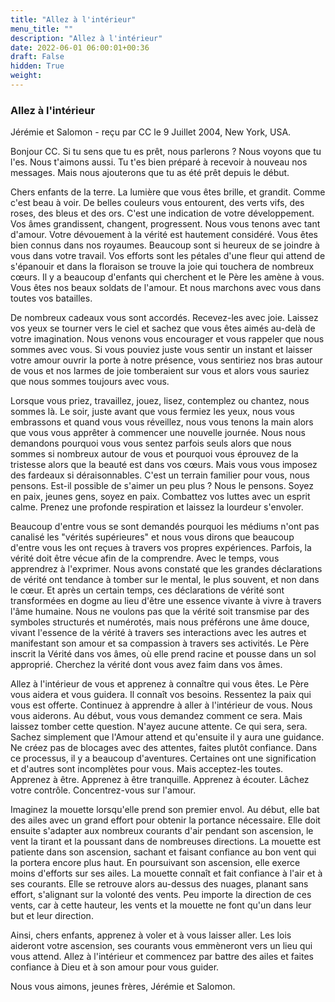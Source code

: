 ```yaml
---
title: "Allez à l'intérieur"
menu_title: ""
description: "Allez à l'intérieur"
date: 2022-06-01 06:00:01+00:36
draft: False
hidden: True
weight:
---
```

### Allez à l'intérieur

Jérémie et Salomon - reçu par CC le 9 Juillet 2004, New York, USA.

Bonjour CC. Si tu sens que tu es prêt, nous parlerons ? Nous voyons que tu l'es. Nous t'aimons aussi. Tu t'es bien préparé à recevoir à nouveau nos messages. Mais nous ajouterons que tu as été prêt depuis le début.

Chers enfants de la terre. La lumière que vous êtes brille, et grandit. Comme c'est beau à voir. De belles couleurs vous entourent, des verts vifs, des roses, des bleus et des ors. C'est une indication de votre développement. Vos âmes grandissent, changent, progressent. Nous vous tenons avec tant d'amour. Votre dévouement à la vérité est hautement considéré. Vous êtes bien connus dans nos royaumes. Beaucoup sont si heureux de se joindre à vous dans votre travail. Vos efforts sont les pétales d'une fleur qui attend de s'épanouir et dans la floraison se trouve la joie qui touchera de nombreux cœurs. Il y a beaucoup d'enfants qui cherchent et le Père les amène à vous. Vous êtes nos beaux soldats de l'amour. Et nous marchons avec vous dans toutes vos batailles.

De nombreux cadeaux vous sont accordés. Recevez-les avec joie. Laissez vos yeux se tourner vers le ciel et sachez que vous êtes aimés au-delà de votre imagination. Nous venons vous encourager et vous rappeler que nous sommes avec vous. Si vous pouviez juste vous sentir un instant et laisser votre amour ouvrir la porte à notre présence, vous sentiriez nos bras autour de vous et nos larmes de joie tomberaient sur vous et alors vous sauriez que nous sommes toujours avec vous.

Lorsque vous priez, travaillez, jouez, lisez, contemplez ou chantez, nous sommes là. Le soir, juste avant que vous fermiez les yeux, nous vous embrassons et quand vous vous réveillez, nous vous tenons la main alors que vous vous apprêter à commencer une nouvelle journée. Nous nous demandons pourquoi vous vous sentez parfois seuls alors que nous sommes si nombreux autour de vous et pourquoi vous éprouvez de la tristesse alors que la beauté est dans vos cœurs. Mais vous vous imposez des fardeaux si déraisonnables. C'est un terrain familier pour vous, nous pensons. Est-il possible de s'aimer un peu plus ? Nous le pensons. Soyez en paix, jeunes gens, soyez en paix. Combattez vos luttes avec un esprit calme. Prenez une profonde respiration et laissez la lourdeur s'envoler.

Beaucoup d'entre vous se sont demandés pourquoi les médiums n'ont pas canalisé les "vérités supérieures" et nous vous dirons que beaucoup d'entre vous les ont reçues à travers vos propres expériences. Parfois, la vérité doit être vécue afin de la comprendre. Avec le temps, vous apprendrez à l'exprimer. Nous avons constaté que les grandes déclarations de vérité ont tendance à tomber sur le mental, le plus souvent, et non dans le cœur. Et après un certain temps, ces déclarations de vérité sont transformées en dogme au lieu d'être une essence vivante à vivre à travers l'âme humaine. Nous ne voulons pas que la vérité soit transmise par des symboles structurés et numérotés, mais nous préférons une âme douce, vivant l'essence de la vérité à travers ses interactions avec les autres et manifestant son amour et sa compassion à travers ses activités. Le Père inscrit la Vérité dans vos âmes, où elle prend racine et pousse dans un sol approprié. Cherchez la vérité dont vous avez faim dans vos âmes.

Allez à l'intérieur de vous et apprenez à connaître qui vous êtes. Le Père vous aidera et vous guidera. Il connaît vos besoins. Ressentez la paix qui vous est offerte. Continuez à apprendre à aller à l'intérieur de vous. Nous vous aiderons. Au début, vous vous demandez comment ce sera. Mais laissez tomber cette question. N'ayez aucune attente. Ce qui sera, sera. Sachez simplement que l'Amour attend et qu'ensuite il y aura une guidance. Ne créez pas de blocages avec des attentes, faites plutôt confiance. Dans ce processus, il y a beaucoup d'aventures. Certaines ont une signification et d'autres sont incomplètes pour vous. Mais acceptez-les toutes. Apprenez à être. Apprenez à être tranquille. Apprenez à écouter. Lâchez votre contrôle. Concentrez-vous sur l'amour.

Imaginez la mouette lorsqu'elle prend son premier envol. Au début, elle bat des ailes avec un grand effort pour obtenir la portance nécessaire. Elle doit ensuite s'adapter aux nombreux courants d'air pendant son ascension, le vent la tirant et la poussant dans de nombreuses directions. La mouette est patiente dans son ascension, sachant et faisant confiance au bon vent qui la portera encore plus haut. En poursuivant son ascension, elle exerce moins d'efforts sur ses ailes. La mouette connaît et fait confiance à l'air et à ses courants. Elle se retrouve alors au-dessus des nuages, planant sans effort, s'alignant sur la volonté des vents. Peu importe la direction de ces vents, car à cette hauteur, les vents et la mouette ne font qu'un dans leur but et leur direction.

Ainsi, chers enfants, apprenez à voler et à vous laisser aller. Les lois aideront votre ascension, ses courants vous emmèneront vers un lieu qui vous attend. Allez à l'intérieur et commencez par battre des ailes et faites confiance à Dieu et à son amour pour vous guider.

Nous vous aimons, jeunes frères, Jérémie et Salomon.